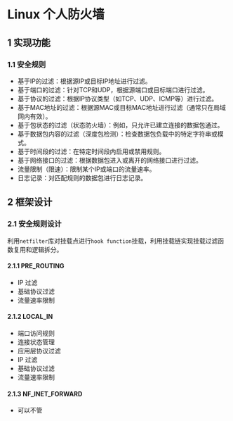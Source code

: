 # Linux 个人防火墙

## 1 实现功能

### 1.1 安全规则

+ 基于IP的过滤：根据源IP或目标IP地址进行过滤。
+ 基于端口的过滤：针对TCP和UDP，根据源端口或目标端口进行过滤。
+ 基于协议的过滤：根据IP协议类型（如TCP、UDP、ICMP等）进行过滤。
+ 基于MAC地址的过滤：根据源MAC或目标MAC地址进行过滤（通常只在局域网内有效）。
+ 基于包状态的过滤（状态防火墙）：例如，只允许已建立连接的数据包通过。
+ 基于数据包内容的过滤（深度包检测）：检查数据包负载中的特定字符串或模式。
+ 基于时间段的过滤：在特定时间段内启用或禁用规则。
+ 基于网络接口的过滤：根据数据包进入或离开的网络接口进行过滤。
+ 流量限制（限速）：限制某个IP或端口的流量速率。
+ 日志记录：对匹配规则的数据包进行日志记录。

## 2 框架设计

### 2.1 安全规则设计
利用`netfilter`库对挂载点进行`hook function`挂载，利用挂载链实现挂载过滤函数复用和逻辑拆分。

#### 2.1.1 PRE_ROUTING
+ IP 过滤
+ 基础协议过滤
+ 流量速率限制

#### 2.1.2 LOCAL_IN
+ 端口访问规则
+ 连接状态管理
+ 应用层协议过滤
+ IP 过滤
+ 基础协议过滤
+ 流量速率限制

#### 2.1.3 NF_INET_FORWARD
+ 可以不管

